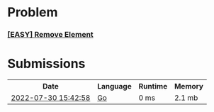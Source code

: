 <h1>Problem</h1>
<h3><a href="https://leetcode.com/problems/remove-element/description/">[EASY] Remove Element</a></h3>

<h1>Submissions</h1>
<table>
<tr>
<th>Date</th> <th>Language</th> <th>Runtime</th> <th>Memory</th>
</tr>
<tr>
<td> <a href="https://leetcode.com/submissions/detail/760652332/"> 2022-07-30 15:42:58 </a> </td>
<td> <a href="./0027.%20Remove%20Element.go"> Go </a> </td>
<td> 0 ms </td>
<td> 2.1 mb </td>
</tr>
</table>